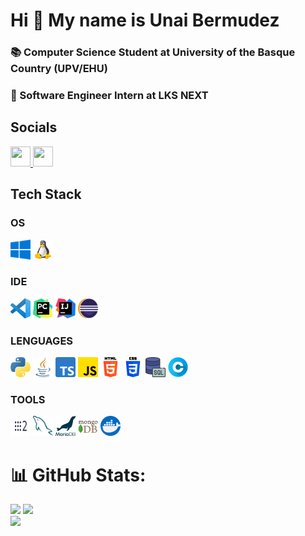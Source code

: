 # Hi 👋 My name is Unai Bermudez

### 📚 Computer Science Student at University of the Basque Country (UPV/EHU)<br>

### 💼 Software Engineer Intern at LKS NEXT

## Socials

<p align="left"> <a href="https://www.github.com/unaibermudez" target="_blank" rel="noreferrer"> <picture> <source media="(prefers-color-scheme: dark)" srcset="https://raw.githubusercontent.com/danielcranney/readme-generator/main/public/icons/socials/github-dark.svg" /> <source media="(prefers-color-scheme: light)" srcset="https://raw.githubusercontent.com/danielcranney/readme-generator/main/public/icons/socials/github.svg" /> <img src="https://raw.githubusercontent.com/danielcranney/readme-generator/main/public/icons/socials/github.svg" width="32" height="32" /> </picture> </a>  <a href="https://www.linkedin.com/in/unai-bermudez-osaba-708695269/" target="_blank" rel="noreferrer"> <picture> <source media="(prefers-color-scheme: dark)" srcset="https://raw.githubusercontent.com/danielcranney/readme-generator/main/public/icons/socials/linkedin-dark.svg" /> <source media="(prefers-color-scheme: light)" srcset="https://raw.githubusercontent.com/danielcranney/readme-generator/main/public/icons/socials/linkedin.svg" /> <img src="https://raw.githubusercontent.com/danielcranney/readme-generator/main/public/icons/socials/linkedin.svg" width="32" height="32" /> </picture> </a></p>

## Tech Stack

### OS
<img src="img\os\windows.png"
width="32"
height="32"
title="Windows">
<img src="img\os\linux.png"
width="32"
height="32"
title="GNU/Linux">

### IDE
<img src="img\ide\vscode.png"
width="32"
height="32"
title="Visual Studio Code">
<img src="img\ide\pycharm.png"
width="32"
height="32"
title="PyCharm">
<img src="img\ide\intellij.png"
width="32"
height="32"
title="IntelliJ">
<img src="img\ide\eclipse.png"
width="32"
height="32"
title="Eclipse">

### LENGUAGES
<img src="img\pl\python.png"
width="32"
height="32"
title="Python">
<img src="img\pl\java.png"
width="32"
height="32"
title="Java">
<img src="img\pl\ts.png"
width="32"
height="32"
title="TypeScript">
<img src="img\pl\js.png"
width="32"
height="32"
title="JavaScript">
<img src="img\pl\html.png"
width="32"
height="32"
title="HTML">
<img src="img\pl\css.png"
width="32"
height="32"
title="CSS">
<img src="img\pl\sql.png"
width="32"
height="32"
title="SQL">
<img src="img\pl\c.png"
width="32"
height="32"
title="C">


### TOOLS
<img src="img\tools\ros2.png"
width="32"
height="32"
title="ROS2">
<img src="img\tools\mysql.png"
width="32"
height="32"
title="MySQL">
<img src="img\tools\mariadb.png"
width="32"
height="32"
title="MariaDB">
<img src="img\tools\mongodb.png"
width="32"
height="32"
title="MongoDB">
<img src="img\tools\docker.png"
width="32"
height="32"
title="Docker">



# 📊 GitHub Stats:
![](https://github-readme-stats.vercel.app/api?username=unaibermudez&theme=gruvbox&hide_border=false&include_all_commits=false&count_private=true) ![](https://github-readme-streak-stats.herokuapp.com/?user=unaibermudez&theme=gruvbox&hide_border=false)<br/>
![](https://github-readme-stats.vercel.app/api/top-langs/?username=unaibermudez&theme=gruvbox&hide_border=false&include_all_commits=false&count_private=true&layout=compact)

